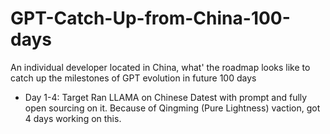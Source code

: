 # GPT-Catch-Up-from-China-100-days
An individual developer located in China, what' the roadmap looks like to catch up the milestones of GPT evolution in future 100 days
  - Day 1-4: Target Ran LLAMA on Chinese Datest with prompt and fully open sourcing on it.   Because of Qingming (Pure Lightness) vaction, got 4 days working on this. 
